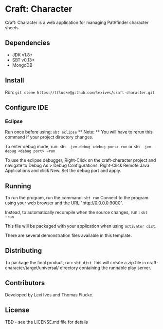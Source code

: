 # Craft: Character

Craft: Character is a web application for managing Pathfinder character sheets.

## Dependencies
* JDK v1.8+
* SBT v0.13+
* MongoDB

## Install
Run:
`git clone https://tflucke@github.com/lexives/craft-character.git`

## Configure IDE
### Eclipse
Run once before using:
`sbt eclipse`
** Note: ** You will have to rerun this command if your project directory changes.

To enter debug mode, run:
`sbt -jvm-debug <debug port> run`
or
`sbt -jvm-debug <debug port> ~run`

To use the eclipse debugger,  Right-Click on the craft-character project and
navigate to Debug As > Debug Configurations.  Right-Click Remote Java Applications
and click New.  Set the debug port and apply.

## Running
To run the program, run the command:
`sbt run`
Connect to the program using your web browser and the URL "http://0.0.0.0:9000".

Instead, to automatically recompile when the source changes, run :
`sbt ~run`

This file will be packaged with your application when using `activator dist`.

There are several demonstration files available in this template.

## Distributing
To package the final product, run:
`sbt dist`
This will create a zip file in craft-character/target/universal/ directory containing
the runnable play server.  

## Contributors
Developed by Lexi Ives and Thomas Flucke.

## License
TBD - see the LICENSE.md file for details